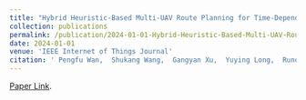 ```yaml
---
title: "Hybrid Heuristic-Based Multi-UAV Route Planning for Time-Dependent Data Collection"
collection: publications
permalink: /publication/2024-01-01-Hybrid-Heuristic-Based-Multi-UAV-Route-Planning-for-Time-Dependent-Data-Collection
date: 2024-01-01
venue: 'IEEE Internet of Things Journal'
citation: ' Pengfu Wan,  Shukang Wang,  Gangyan Xu,  Yuying Long,  Runqiu Hu, &quot;Hybrid Heuristic-Based Multi-UAV Route Planning for Time-Dependent Data Collection.&quot; IEEE Internet of Things Journal, 2024.'
---
```

[Paper Link](https://ieeexplore.ieee.org/document/10506205).